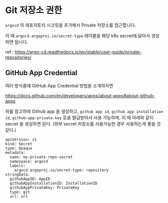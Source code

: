 # Git 저장소 권한

`argocd` 의 레포지토리 시크릿을 추가해서 Private 저장소를 접근합니다. 

이 때 `argocd.argoproj.io/secret-type` 레이블을 해당 k8s secret에 달아서 생성하면 됩니다. 

ref : https://argo-cd.readthedocs.io/en/stable/user-guide/private-repositories/

## GitHub App Credential

여러 방식중에 GitHub App Credential 방법을 소개하자면 

https://docs.github.com/en/developers/apps/about-apps#about-github-apps

위를 참고하여 Github app 을 생성하고, `github app id`, `github app installation id`, `github-app-private-key` 등을 발급받아서 사용 가능하며, 이 때 아래와 같이 secret 을 생성하면 된다. (외부 secret 저장소를 사용가능한 경우 사용하는게 좋을 것 같다.)

```
apiVersion: v1
kind: Secret
type: Opaque
metadata:
  name: my-private-repo-secret
  namespace: argocd
  labels:
    argocd.argoproj.io/secret-type: repository
stringData:
  githubAppID: AppID
  githubAppInstallationID: InstallationID
  githubAppPrivateKey: PrivateKey
  type: git
  url: url
```